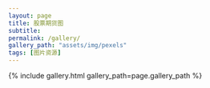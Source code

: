 ```yaml
---
layout: page
title: 股票期货图
subtitle: 
permalink: /gallery/
gallery_path: "assets/img/pexels"
tags: [图片资源]
---
```



{% include gallery.html gallery_path=page.gallery_path %}